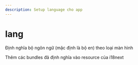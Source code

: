 ```yaml
---
description: Setup language cho app
---
```


# lang

Định nghĩa bộ ngôn ngữ (mặc định là bộ en) theo loại màn hình

Thêm các bundles đã định nghĩa vào resource của i18next
